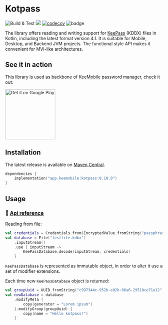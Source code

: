 # Kotpass 
![Build & Test](https://img.shields.io/github/actions/workflow/status/keemobile/kotpass/gradle.yml?label=Build%20%26%20Test)
[![](https://jitpack.io/v/keemobile/kotpass.svg)](https://jitpack.io/#keemobile/kotpass) [![codecov](https://codecov.io/gh/keemobile/kotpass/graph/badge.svg?token=59LMP3BOXJ)](https://codecov.io/gh/keemobile/kotpass) ![badge][badge-jvm]

[badge-jvm]: http://img.shields.io/badge/-JVM-DB413D.svg

The library offers reading and writing support for [KeePass](https://en.wikipedia.org/wiki/KeePass) (KDBX) files in Kotlin, including the latest format version 4.1. It is suitable for Mobile, Desktop, and Backend JVM projects. The functional style API makes it convenient for MVI-like architectures.

## See it in action

This library is used as backbone of [KeeMobile](https://keemobile.app) password manager, check it out:

[<img alt='Get it on Google Play' src='https://play.google.com/intl/en_us/badges/static/images/badges/en_badge_web_generic.png' width='160'/>](https://play.google.com/store/apps/details?id=app.keemobile)

## Installation

The latest release is available on [Maven Central](https://central.sonatype.com/artifact/app.keemobile/kotpass/overview).

```kotlin
dependencies {
    implementation("app.keemobile:kotpass:0.10.0")
}
```

## Usage

### 🧬 [Api reference](https://keemobile.github.io/kotpass)

Reading from file:

``` kotlin
val credentials = Credentials.from(EncryptedValue.fromString("passphrase"))
val database = File("testfile.kdbx")
    .inputStream()
    .use { inputStream ->
        KeePassDatabase.decode(inputStream, credentials)
    }    
```
`KeePassDatabase` is represented as immutable object, in order to alter it use a set of modifier extensions. 

Each time new `KeePassDatabase` object is returned:

``` kotlin
val groupUuid = UUID.fromString("c997344c-952b-e02b-06a6-29510ce71a12")
val newDatabase = database
    .modifyMeta {
        copy(generator = "Lorem ipsum")
    }.modifyGroup(groupUuid) {
        copy(name = "Hello kotpass!")
    }
```
